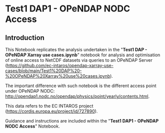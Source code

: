 # Test1 DAP1 - OPeNDAP NODC Access
## Introduction
This Notebook replicates the analysis undertaken in the "**Test1 DAP - OPeNDAP Xarray use cases.ipynb**" notebook for analysis and optimisation of online access to NetCDF datasets via queries to an OPeNDAP Server (https://github.com/ec-intaros/opendap-xarray-use-cases/blob/main/Test1%20DAP%20-%20OPeNDAP%20Xarray%20use%20cases.ipynb). 

The important difference with such notebook is the different access point under OPeNDAP NODC: http://opendap1.nodc.no/opendap/physics/point/yearly/contents.html.

This data refers to the EC INTAROS project (https://cordis.europa.eu/project/id/727890).

Guidance and instructions are included within the "**Test1 DAP1 - OPeNDAP NODC Access**" Notebook.